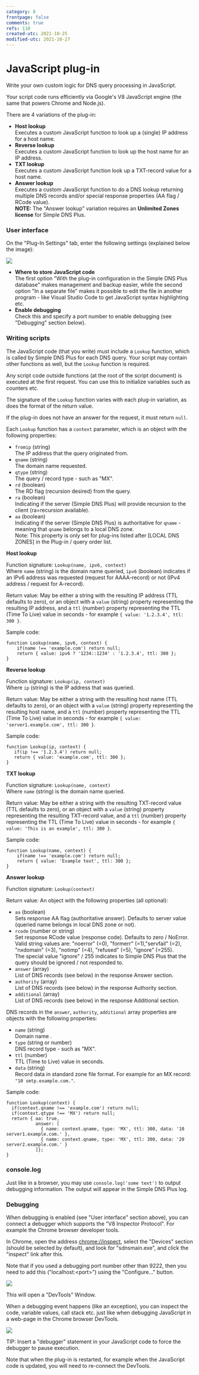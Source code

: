 ```yaml
---
category: 8
frontpage: false
comments: true
refs: 110
created-utc: 2021-10-25
modified-utc: 2021-10-27
---
```

# JavaScript plug-in

Write your own custom logic for DNS query processing in JavaScript.

Your script code runs efficiently via Google's V8 JavaScript engine (the same that powers Chrome and Node.js).

There are 4 variations of the plug-in:
- **Host lookup**\
Executes a custom JavaScript function to look up a (single) IP address for a host name.
- **Reverse lookup**\
Executes a custom JavaScript function to look up the host name for an IP address.
- **TXT lookup**\
Executes a custom JavaScript function look up a TXT-record value for a host name.
- **Answer lookup**\
Executes a custom JavaScript function to do a DNS lookup returning multiple DNS records and/or special response properties (AA flag / RCode value).\
**NOTE:** The "Answer lookup" variation requires an **Unlimited Zones license** for Simple DNS Plus.

### User interface

On the "Plug-In Settings" tab, enter the following settings (explained below the image):

![](img/205/settings.png)

- **Where to store JavaScript code**\
The first option "With the plug-in configuration in the Simple DNS Plus database" makes management and backup easier, while the second option "In a separate file" makes it possible to edit the file in another program - like Visual Studio Code to get JavaScript syntax highlighting etc.
- **Enable debugging**\
Check this and specify a port number to enable debugging (see "Debugging" section below).


### Writing scripts

The JavaScript code (that you write) must include a `Lookup` function, which is called by Simple DNS Plus for each DNS query. Your script may contain other functions as well, but the `Lookup` function is required.

Any script code outside functions (at the root of the script document) is executed at the first request. You can use this to initialize variables such as counters etc.

The signature of the `Lookup` function varies with each plug-in variation, as does the format of the return value.

If the plug-in does not have an answer for the request, it must return `null`. 

Each `Lookup` function has a `context` parameter, which is an object with the following properties:

- `fromip` (string)\
The IP address that the query originated from.
- `qname` (string)\
The domain name requested.
- `qtype` (string)\
The query / record type - such as "MX".
- `rd` (boolean)\
The RD flag (recursion desired) from the query.
- `ra` (boolean)\
Indicating if the server (Simple DNS Plus) will provide recursion to the client (ra=recursion available).
- `aa` (boolean)\
Indicating if the server (Simple DNS Plus) is authoritative for `qname` - meaning that `qname` belongs to a local DNS zone.\
Note: This property is only set for plug-ins listed after [LOCAL DNS ZONES] in the Plug-in / query order list.


**Host lookup**

Function signature: `Lookup(name, ipv6, context)`\
Where `name` (string) is the domain name queried, `ipv6` (boolean) indicates if an IPv6 address was requested (request for AAAA-record) or not (IPv4 address / request for A-record).

Return value: May be either a string with the resulting IP address (TTL defaults to zero), or an object with a `value` (string) property representing the resulting IP address, and a `ttl` (number) property representing the TTL (Time To Live) value in seconds - for example `{ value: '1.2.3.4', ttl: 300 }`.

Sample code: 

```
function Lookup(name, ipv6, context) {
    if(name !== 'example.com') return null;
    return { value: ipv6 ? '1234::1234' : '1.2.3.4', ttl: 300 };
}
```

**Reverse lookup**

Function signature: `Lookup(ip, context)`\
Where `ip` (string) is the IP address that was queried.

Return value: May be either a string with the resulting host name (TTL defaults to zero), or an object with a `value` (string) property representing the resulting host name, and a `ttl` (number) property representing the TTL (Time To Live) value in seconds - for example `{ value: 'server1.example.com', ttl: 300 }`.

Sample code: 

 ```
 function Lookup(ip, context) {
    if(ip !== '1.2.3.4') return null;
    return { value: 'example.com', ttl: 300 };
}
 ```

**TXT lookup**

Function signature: `Lookup(name, context)`\
Where `name` (string) is the domain name queried.

Return value: May be either a string with the resulting TXT-record value (TTL defaults to zero), or an object with a `value` (string) property representing the resulting TXT-record value, and a `ttl` (number) property representing the TTL (Time To Live) value in seconds - for example `{ value: 'This is an example', ttl: 300 }`.

Sample code:

```
function Lookup(name, context) {
    if(name !== 'example.com') return null;
    return { value: 'Example text', ttl: 300 };
}
```


**Answer lookup**

Function signature: `Lookup(context)`

Return value: An object with the following properties (all optional):

- `aa` (boolean)\
Sets response AA flag (authoritative answer). Defaults to server value (queried name belongs in local DNS zone or not).
- `rcode` (number or string)\
Set response RCode value (response code). Defaults to zero / NoError.\
Valid string values are: "noerror" (=0), "formerr" (=1),"servfail" (=2), "nxdomain" (=3), "notimp" (=4), "refused" (=5), "ignore" (=255).\
The special value "ignore" / 255 indicates to Simple DNS Plus that the query should be ignored / not responded to.
- `answer` (array)\
List of DNS records (see below) in the response Answer section.
- `authority` (array)\
List of DNS records (see below) in the response Authority section.
- `additional` (array)\
List of DNS records (see below) in the response Additional section.

DNS records in the `answer`, `authority`, `additional` array properties are objects with the following properties:
 
- `name` (string)\
Domain name .
- `type` (string or number)\
DNS record type - such as "MX".
- `ttl` (number)\
TTL (Time to Live) value in seconds.
- `data` (string)\
Record data in standard zone file format. For example for an MX record: `"10 smtp.example.com."`.

Sample code:

```
function Lookup(context) {
  if(context.qname !== 'example.com') return null;
  if(context.qtype !== 'MX') return null;
  return { aa: true,
           answer: [
             { name: context.qname, type: 'MX', ttl: 300, data: '10 server1.example.com.' },
             { name: context.qname, type: 'MX', ttl: 300, data: '20 server2.example.com.' }
           ]};
}
```

### console.log

Just like in a browser, you may use `console.log('some text')` to output debugging information. The output will appear in the Simple DNS Plus log.


### Debugging

When debugging is enabled (see "User interface" section above), you can connect a debugger which supports the "V8 Inspector Protocol". For example the Chrome browser developer tools.

In Chrome, open the address <chrome://inspect>, select the "Devices" section (should be selected by default), and look for "sdnsmain.exe", and click the "inspect" link after this.

Note that if you used a debugging port number other than 9222, then you need to add this ("localhost:&lt;port&gt;") using the "Configure..." button. 

![](img/205/chrome1.png)

This will open a "DevTools" Window.

When a debugging event happens (like an exception), you can inspect the code, variable values, call stack etc. just like when debugging JavaScript in a web-page in the Chrome browser DevTools.

![](img/205/chrome2.png)

TIP: Insert a "debugger" statement in your JavaScript code to force the debugger to pause execution.

Note that when the plug-in is restarted, for example when the JavaScript code is updated, you will need to re-connect the DevTools.

